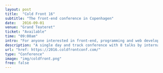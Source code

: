 ```yaml
---
layout: post
title:  "Cold Front 16"
subtitle: "The front-end conference in Copenhagen"
date:   2016-09-01
venue: "Grand Teateret"
ticket: "Available"
time: "09:00am"
intro: "For anyone interested in front-end, programming and web development"
description: "A single day and track conference with 8 talks by internationally renowned speakers. Our focus is on the web, and where our beloved platform is headed. So sit tight, and get ready to be inspired."
url: "href: https://2016.coldfrontconf.com/"
type: "Conference"
image: "img/coldfront.png"
free: false
---
```

<!-- fill in the URL of your event host page if you haven't enough information for a detail page, so the event link won't point on the detail page at all -->
